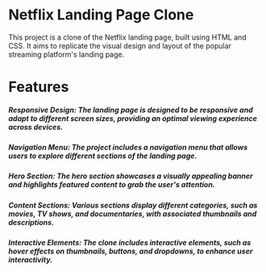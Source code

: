 # Netflix Landing Page Clone

This project is a clone of the Netflix landing page, built using HTML and CSS. It aims to replicate the visual design and layout of the popular streaming platform's landing page.

# Features
##### Responsive Design: The landing page is designed to be responsive and adapt to different screen sizes, providing an optimal viewing experience across devices.
##### Navigation Menu: The project includes a navigation menu that allows users to explore different sections of the landing page.
##### Hero Section: The hero section showcases a visually appealing banner and highlights featured content to grab the user's attention.
##### Content Sections: Various sections display different categories, such as movies, TV shows, and documentaries, with associated thumbnails and descriptions.
##### Interactive Elements: The clone includes interactive elements, such as hover effects on thumbnails, buttons, and dropdowns, to enhance user interactivity.

